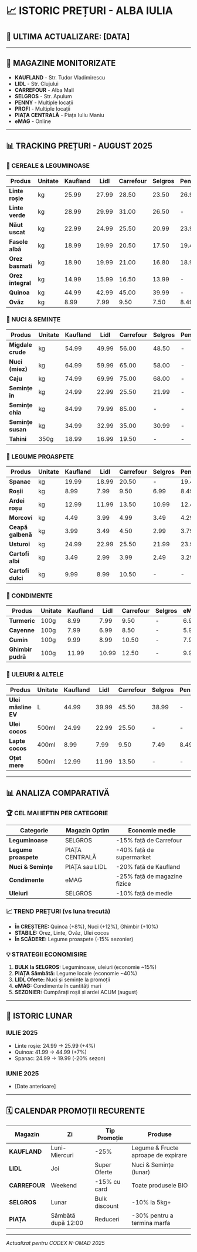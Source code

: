 # 📈 ISTORIC PREȚURI - ALBA IULIA

## 📅 ULTIMA ACTUALIZARE: [DATA]

---

## 🏪 MAGAZINE MONITORIZATE

- **KAUFLAND** - Str. Tudor Vladimirescu
- **LIDL** - Str. Clujului  
- **CARREFOUR** - Alba Mall
- **SELGROS** - Str. Apulum
- **PENNY** - Multiple locații
- **PROFI** - Multiple locații
- **PIAȚA CENTRALĂ** - Piața Iuliu Maniu
- **eMAG** - Online

---

## 📊 TRACKING PREȚURI - AUGUST 2025

### 🌾 CEREALE & LEGUMINOASE

| Produs | Unitate | Kaufland | Lidl | Carrefour | Selgros | Penny | Piața | Trend |
|--------|---------|----------|------|-----------|---------|-------|--------|-------|
| **Linte roșie** | kg | 25.99 | 27.99 | 28.50 | 23.50 | 26.99 | - | → |
| **Linte verde** | kg | 28.99 | 29.99 | 31.00 | 26.50 | - | - | ↑ |
| **Năut uscat** | kg | 22.99 | 24.99 | 25.50 | 20.99 | 23.99 | - | → |
| **Fasole albă** | kg | 18.99 | 19.99 | 20.50 | 17.50 | 19.49 | 15.00 | → |
| **Orez basmati** | kg | 18.90 | 19.99 | 21.00 | 16.80 | 18.99 | - | → |
| **Orez integral** | kg | 14.99 | 15.99 | 16.50 | 13.99 | - | - | → |
| **Quinoa** | kg | 44.99 | 42.99 | 45.00 | 39.99 | - | - | ↑ |
| **Ovăz** | kg | 8.99 | 7.99 | 9.50 | 7.50 | 8.49 | - | → |

### 🥜 NUCI & SEMINȚE

| Produs | Unitate | Kaufland | Lidl | Carrefour | Selgros | Penny | Piața | Trend |
|--------|---------|----------|------|-----------|---------|-------|--------|-------|
| **Migdale crude** | kg | 54.99 | 49.99 | 56.00 | 48.50 | - | - | ↑ |
| **Nuci (miez)** | kg | 64.99 | 59.99 | 65.00 | 58.00 | - | - | ↑ |
| **Caju** | kg | 74.99 | 69.99 | 75.00 | 68.00 | - | - | ↑ |
| **Semințe in** | kg | 24.99 | 22.99 | 25.50 | 21.99 | - | 20.00 | → |
| **Semințe chia** | kg | 84.99 | 79.99 | 85.00 | - | - | - | ↑ |
| **Semințe susan** | kg | 34.99 | 32.99 | 35.00 | 30.99 | - | - | → |
| **Tahini** | 350g | 18.99 | 16.99 | 19.50 | - | - | - | → |

### 🥬 LEGUME PROASPETE

| Produs | Unitate | Kaufland | Lidl | Carrefour | Selgros | Penny | Piață | Trend |
|--------|---------|----------|------|-----------|---------|-------|--------|-------|
| **Spanac** | kg | 19.99 | 18.99 | 20.50 | - | 19.49 | 15.00 | ↓ |
| **Roșii** | kg | 8.99 | 7.99 | 9.50 | 6.99 | 8.49 | 4.00 | ↓ |
| **Ardei roșu** | kg | 12.99 | 11.99 | 13.50 | 10.99 | 12.49 | 8.00 | ↓ |
| **Morcovi** | kg | 4.49 | 3.99 | 4.99 | 3.49 | 4.29 | 2.50 | → |
| **Ceapă galbenă** | kg | 3.99 | 3.49 | 4.50 | 2.99 | 3.79 | 2.00 | → |
| **Usturoi** | kg | 24.99 | 22.99 | 25.50 | 21.99 | 23.99 | 18.00 | → |
| **Cartofi albi** | kg | 3.49 | 2.99 | 3.99 | 2.49 | 3.29 | 1.50 | → |
| **Cartofi dulci** | kg | 9.99 | 8.99 | 10.50 | - | - | - | → |

### 🧂 CONDIMENTE

| Produs | Unitate | Kaufland | Lidl | Carrefour | Selgros | eMAG | Trend |
|--------|---------|----------|------|-----------|---------|------|-------|
| **Turmeric** | 100g | 8.99 | 7.99 | 9.50 | - | 6.99 | → |
| **Cayenne** | 100g | 7.99 | 6.99 | 8.50 | - | 5.99 | → |
| **Cumin** | 100g | 9.99 | 8.99 | 10.50 | - | 7.99 | → |
| **Ghimbir pudră** | 100g | 11.99 | 10.99 | 12.50 | - | 9.99 | ↑ |

### 🍶 ULEIURI & ALTELE

| Produs | Unitate | Kaufland | Lidl | Carrefour | Selgros | Penny | Trend |
|--------|---------|----------|------|-----------|---------|-------|-------|
| **Ulei măsline EV** | L | 44.99 | 39.99 | 45.50 | 38.99 | - | ↑ |
| **Ulei cocos** | 500ml | 24.99 | 22.99 | 25.50 | - | - | → |
| **Lapte cocos** | 400ml | 8.99 | 7.99 | 9.50 | 7.49 | 8.49 | → |
| **Oțet mere** | 500ml | 12.99 | 11.99 | 13.50 | - | - | → |

---

## 📊 ANALIZA COMPARATIVĂ

### 🏆 CEL MAI IEFTIN PER CATEGORIE

| Categorie | Magazin Optim | Economie medie |
|-----------|---------------|----------------|
| **Leguminoase** | SELGROS | -15% față de Carrefour |
| **Legume proaspete** | PIAȚA CENTRALĂ | -40% față de supermarket |
| **Nuci & Semințe** | PIAȚA sau LIDL | -20% față de Kaufland |
| **Condimente** | eMAG | -25% față de magazine fizice |
| **Uleiuri** | SELGROS | -10% față de medie |

### 📈 TREND PREȚURI (vs luna trecută)

- **În CREȘTERE:** Quinoa (+8%), Nuci (+12%), Ghimbir (+10%)
- **STABILE:** Orez, Linte, Ovăz, Ulei cocos
- **În SCĂDERE:** Legume proaspete (-15% sezonier)

### 💡 STRATEGII ECONOMISIRE

1. **BULK la SELGROS:** Leguminoase, uleiuri (economie ~15%)
2. **PIAȚA Sâmbătă:** Legume locale (economie ~40%)
3. **LIDL Oferte:** Nuci și semințe la promoții
4. **eMAG:** Condimente în cantități mari
5. **SEZONIER:** Cumpărați roșii și ardei ACUM (august)

---

## 📅 ISTORIC LUNAR

### IULIE 2025
- Linte roșie: 24.99 → 25.99 (+4%)
- Quinoa: 41.99 → 44.99 (+7%)
- Spanac: 24.99 → 19.99 (-20% sezon)

### IUNIE 2025
- [Date anterioare]

---

## 🗓️ CALENDAR PROMOȚII RECURENTE

| Magazin | Zi | Tip Promoție | Produse |
|---------|-----|--------------|---------|
| **KAUFLAND** | Luni-Miercuri | -25% | Legume & Fructe aproape de expirare |
| **LIDL** | Joi | Super Oferte | Nuci & Semințe (lunar) |
| **CARREFOUR** | Weekend | -15% cu card | Toate produsele BIO |
| **SELGROS** | Lunar | Bulk discount | -10% la 5kg+ |
| **PIAȚA** | Sâmbătă după 12:00 | Reduceri | -30% pentru a termina marfa |

---

*Actualizat pentru CODEX N-OMAD 2025*
